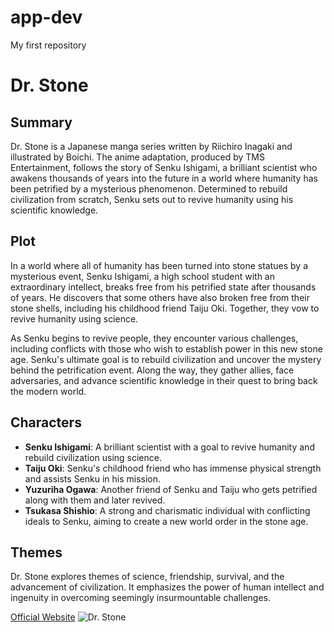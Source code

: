 # app-dev
My first repository
# Dr. Stone

## Summary
Dr. Stone is a Japanese manga series written by Riichiro Inagaki and illustrated by Boichi. The anime adaptation, produced by TMS Entertainment, follows the story of Senku Ishigami, a brilliant scientist who awakens thousands of years into the future in a world where humanity has been petrified by a mysterious phenomenon. Determined to rebuild civilization from scratch, Senku sets out to revive humanity using his scientific knowledge.

## Plot
In a world where all of humanity has been turned into stone statues by a mysterious event, Senku Ishigami, a high school student with an extraordinary intellect, breaks free from his petrified state after thousands of years. He discovers that some others have also broken free from their stone shells, including his childhood friend Taiju Oki. Together, they vow to revive humanity using science.

As Senku begins to revive people, they encounter various challenges, including conflicts with those who wish to establish power in this new stone age. Senku's ultimate goal is to rebuild civilization and uncover the mystery behind the petrification event. Along the way, they gather allies, face adversaries, and advance scientific knowledge in their quest to bring back the modern world.

## Characters
- **Senku Ishigami**: A brilliant scientist with a goal to revive humanity and rebuild civilization using science.
- **Taiju Oki**: Senku's childhood friend who has immense physical strength and assists Senku in his mission.
- **Yuzuriha Ogawa**: Another friend of Senku and Taiju who gets petrified along with them and later revived.
- **Tsukasa Shishio**: A strong and charismatic individual with conflicting ideals to Senku, aiming to create a new world order in the stone age.

## Themes
Dr. Stone explores themes of science, friendship, survival, and the advancement of civilization. It emphasizes the power of human intellect and ingenuity in overcoming seemingly insurmountable challenges.

[Official Website](https://dr-stone.jp/)
![Dr. Stone](https://upload.wikimedia.org/wikipedia/en/4/41/Dr_Stone_Key_Visual.png)
